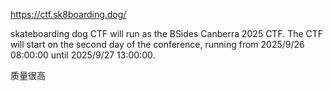 https://ctf.sk8boarding.dog/

skateboarding dog CTF will run as the BSides Canberra 2025 CTF. The CTF will start on the second day of the conference, running from 2025/9/26 08:00:00 until 2025/9/27 13:00:00.

 质量很高
